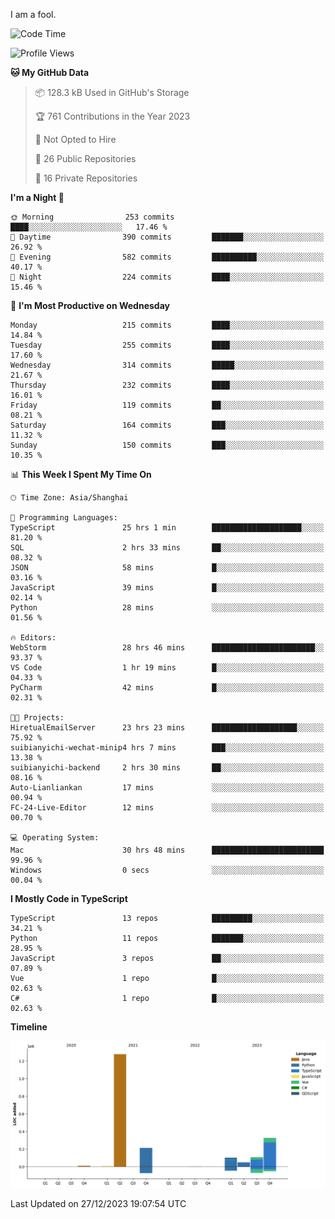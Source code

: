 I am a fool.

<!--START_SECTION:waka-->
![Code Time](http://img.shields.io/badge/Code%20Time-1%2C020%20hrs%2053%20mins-blue)

![Profile Views](http://img.shields.io/badge/Profile%20Views-1-blue)

**🐱 My GitHub Data** 

> 📦 128.3 kB Used in GitHub's Storage 
 > 
> 🏆 761 Contributions in the Year 2023
 > 
> 🚫 Not Opted to Hire
 > 
> 📜 26 Public Repositories 
 > 
> 🔑 16 Private Repositories 
 > 
**I'm a Night 🦉** 

```text
🌞 Morning                253 commits         ████░░░░░░░░░░░░░░░░░░░░░   17.46 % 
🌆 Daytime                390 commits         ███████░░░░░░░░░░░░░░░░░░   26.92 % 
🌃 Evening                582 commits         ██████████░░░░░░░░░░░░░░░   40.17 % 
🌙 Night                  224 commits         ████░░░░░░░░░░░░░░░░░░░░░   15.46 % 
```
📅 **I'm Most Productive on Wednesday** 

```text
Monday                   215 commits         ████░░░░░░░░░░░░░░░░░░░░░   14.84 % 
Tuesday                  255 commits         ████░░░░░░░░░░░░░░░░░░░░░   17.60 % 
Wednesday                314 commits         █████░░░░░░░░░░░░░░░░░░░░   21.67 % 
Thursday                 232 commits         ████░░░░░░░░░░░░░░░░░░░░░   16.01 % 
Friday                   119 commits         ██░░░░░░░░░░░░░░░░░░░░░░░   08.21 % 
Saturday                 164 commits         ███░░░░░░░░░░░░░░░░░░░░░░   11.32 % 
Sunday                   150 commits         ███░░░░░░░░░░░░░░░░░░░░░░   10.35 % 
```


📊 **This Week I Spent My Time On** 

```text
🕑︎ Time Zone: Asia/Shanghai

💬 Programming Languages: 
TypeScript               25 hrs 1 min        ████████████████████░░░░░   81.20 % 
SQL                      2 hrs 33 mins       ██░░░░░░░░░░░░░░░░░░░░░░░   08.32 % 
JSON                     58 mins             █░░░░░░░░░░░░░░░░░░░░░░░░   03.16 % 
JavaScript               39 mins             █░░░░░░░░░░░░░░░░░░░░░░░░   02.14 % 
Python                   28 mins             ░░░░░░░░░░░░░░░░░░░░░░░░░   01.56 % 

🔥 Editors: 
WebStorm                 28 hrs 46 mins      ███████████████████████░░   93.37 % 
VS Code                  1 hr 19 mins        █░░░░░░░░░░░░░░░░░░░░░░░░   04.33 % 
PyCharm                  42 mins             █░░░░░░░░░░░░░░░░░░░░░░░░   02.31 % 

🐱‍💻 Projects: 
HiretualEmailServer      23 hrs 23 mins      ███████████████████░░░░░░   75.92 % 
suibianyichi-wechat-minip4 hrs 7 mins        ███░░░░░░░░░░░░░░░░░░░░░░   13.38 % 
suibianyichi-backend     2 hrs 30 mins       ██░░░░░░░░░░░░░░░░░░░░░░░   08.16 % 
Auto-Lianliankan         17 mins             ░░░░░░░░░░░░░░░░░░░░░░░░░   00.94 % 
FC-24-Live-Editor        12 mins             ░░░░░░░░░░░░░░░░░░░░░░░░░   00.70 % 

💻 Operating System: 
Mac                      30 hrs 48 mins      █████████████████████████   99.96 % 
Windows                  0 secs              ░░░░░░░░░░░░░░░░░░░░░░░░░   00.04 % 
```

**I Mostly Code in TypeScript** 

```text
TypeScript               13 repos            █████████░░░░░░░░░░░░░░░░   34.21 % 
Python                   11 repos            ███████░░░░░░░░░░░░░░░░░░   28.95 % 
JavaScript               3 repos             ██░░░░░░░░░░░░░░░░░░░░░░░   07.89 % 
Vue                      1 repo              █░░░░░░░░░░░░░░░░░░░░░░░░   02.63 % 
C#                       1 repo              █░░░░░░░░░░░░░░░░░░░░░░░░   02.63 % 
```



**Timeline**

![Lines of Code chart](https://raw.githubusercontent.com/VeejaLiu/VeejaLiu/master/assets/bar_graph.png)


 Last Updated on 27/12/2023 19:07:54 UTC
<!--END_SECTION:waka-->
